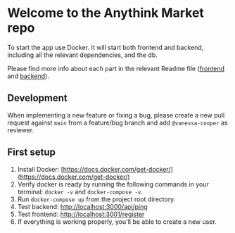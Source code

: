 # Welcome to the Anythink Market repo

To start the app use Docker. It will start both frontend and backend, including all the relevant dependencies, and the db.

Please find more info about each part in the relevant Readme file ([frontend](frontend/readme.md) and [backend](backend/README.md)).

## Development

When implementing a new feature or fixing a bug, please create a new pull request against `main` from a feature/bug branch and add `@vanessa-cooper` as reviewer.

## First setup

1. Install Docker: [https://docs.docker.com/get-docker/](https://docs.docker.com/get-docker/)
2. Verify docker is ready by running the following commands in your terminal: `docker -v` and `docker-compose -v`.
3. Run `docker-compose up` from the project root directory.
4. Test backend: [http://localhost:3000/api/ping](http://localhost:3000/api/ping)
5. Test frontend: [http://localhost:3001/register](http://localhost:3001/register)
6. If everything is working properly, you'll be able to create a new user.